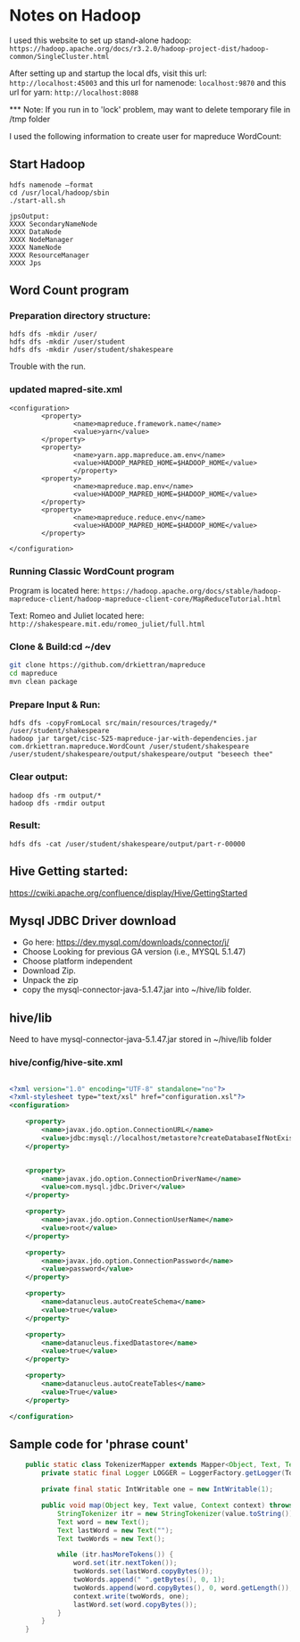 # Notes on Hadoop
I used this website to set up stand-alone hadoop: 
`https://hadoop.apache.org/docs/r3.2.0/hadoop-project-dist/hadoop-common/SingleCluster.html`

After setting up and startup the local dfs, visit this url:
`http://localhost:45003` and this url for namenode: 
`localhost:9870` and this url for yarn: 
`http://localhost:8088` 

*** Note: If you run in to 'lock' problem, may want to delete temporary file in /tmp folder

I used the following information to create user for mapreduce WordCount:

## Start Hadoop

```
hdfs namenode –format
cd /usr/local/hadoop/sbin
./start-all.sh

jpsOutput:
XXXX SecondaryNameNode
XXXX DataNode
XXXX NodeManager
XXXX NameNode
XXXX ResourceManager
XXXX Jps
```

## Word Count program

### Preparation directory structure:
```
hdfs dfs -mkdir /user/
hdfs dfs -mkdir /user/student
hdfs dfs -mkdir /user/student/shakespeare

```

Trouble with the run.

### updated mapred-site.xml
```
<configuration>
        <property>
                <name>mapreduce.framework.name</name>
                <value>yarn</value>
        </property>
        <property>
                <name>yarn.app.mapreduce.am.env</name>
                <value>HADOOP_MAPRED_HOME=$HADOOP_HOME</value>
                </property>
        <property>
                <name>mapreduce.map.env</name>
                <value>HADOOP_MAPRED_HOME=$HADOOP_HOME</value>
        </property>
        <property>
                <name>mapreduce.reduce.env</name>
                <value>HADOOP_MAPRED_HOME=$HADOOP_HOME</value>
        </property>

</configuration>

```

### Running Classic WordCount program

Program is located here: `https://hadoop.apache.org/docs/stable/hadoop-mapreduce-client/hadoop-mapreduce-client-core/MapReduceTutorial.html`

Text: Romeo and Juliet located here: `http://shakespeare.mit.edu/romeo_juliet/full.html`

### Clone & Build:cd ~/dev
```bash
git clone https://github.com/drkiettran/mapreduce
cd mapreduce
mvn clean package
```

### Prepare Input & Run:
```
hdfs dfs -copyFromLocal src/main/resources/tragedy/* /user/student/shakespeare
hadoop jar target/cisc-525-mapreduce-jar-with-dependencies.jar com.drkiettran.mapreduce.WordCount /user/student/shakespeare /user/student/shakespeare/output/shakespeare/output "beseech thee"
```

### Clear output:
```
hadoop dfs -rm output/*
hadoop dfs -rmdir output
```

### Result:
```
hdfs dfs -cat /user/student/shakespeare/output/part-r-00000 

```

## Hive Getting started:

https://cwiki.apache.org/confluence/display/Hive/GettingStarted

## Mysql JDBC Driver download

- Go here: https://dev.mysql.com/downloads/connector/j/
- Choose Looking for previous GA version (i.e., MYSQL 5.1.47)
- Choose platform independent
- Download Zip.
- Unpack the zip
- copy the mysql-connector-java-5.1.47.jar into ~/hive/lib folder.

## hive/lib
Need to have mysql-connector-java-5.1.47.jar stored in ~/hive/lib folder

### hive/config/hive-site.xml

``` xml

<?xml version="1.0" encoding="UTF-8" standalone="no"?>
<?xml-stylesheet type="text/xsl" href="configuration.xsl"?>
<configuration>

	<property>
  		<name>javax.jdo.option.ConnectionURL</name>
  		<value>jdbc:mysql://localhost/metastore?createDatabaseIfNotExist=true</value>
	</property>


	<property>
  		<name>javax.jdo.option.ConnectionDriverName</name>
  		<value>com.mysql.jdbc.Driver</value>
	</property>

	<property>
  		<name>javax.jdo.option.ConnectionUserName</name>
  		<value>root</value>
	</property>

	<property>
  		<name>javax.jdo.option.ConnectionPassword</name>
  		<value>password</value>
	</property>

	<property>
  		<name>datanucleus.autoCreateSchema</name>
  		<value>true</value>
	</property>

	<property>
  		<name>datanucleus.fixedDatastore</name>
  		<value>true</value>
	</property>

	<property>
 		<name>datanucleus.autoCreateTables</name>
 		<value>True</value>
 	</property>

</configuration>
```
## Sample code for 'phrase count'

```java
	public static class TokenizerMapper extends Mapper<Object, Text, Text, IntWritable> {
		private static final Logger LOGGER = LoggerFactory.getLogger(TokenizerMapper.class);

		private final static IntWritable one = new IntWritable(1);

		public void map(Object key, Text value, Context context) throws IOException, InterruptedException {
			StringTokenizer itr = new StringTokenizer(value.toString());
			Text word = new Text();
			Text lastWord = new Text("");
			Text twoWords = new Text();

			while (itr.hasMoreTokens()) {
				word.set(itr.nextToken());
				twoWords.set(lastWord.copyBytes());
				twoWords.append(" ".getBytes(), 0, 1);
				twoWords.append(word.copyBytes(), 0, word.getLength());
				context.write(twoWords, one);
				lastWord.set(word.copyBytes());
			}
		}
	}

```
